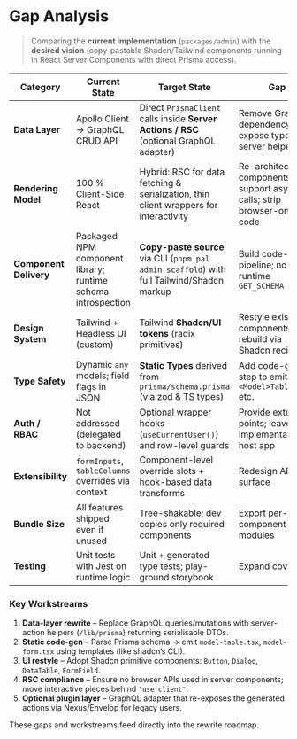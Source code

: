 # Gap Analysis

> Comparing the **current implementation** (`packages/admin`) with the **desired vision** (copy-pastable Shadcn/Tailwind components running in React Server Components with direct Prisma access).

| Category | Current State | Target State | Gap |
|----------|---------------|--------------|-----|
| **Data Layer** | Apollo Client → GraphQL CRUD API | Direct `PrismaClient` calls inside **Server Actions / RSC** (optional GraphQL adapter) | Remove GraphQL dependency; expose typed server helpers |
| **Rendering Model** | 100 % Client-Side React | Hybrid: RSC for data fetching & serialization, thin client wrappers for interactivity | Re-architect components to support async/`use` calls; strip browser-only code |
| **Component Delivery** | Packaged NPM component library; runtime schema introspection | **Copy-paste source** via CLI (`pnpm pal admin scaffold`) with full Tailwind/Shadcn markup | Build code-gen pipeline; no runtime `GET_SCHEMA` |
| **Design System** | Tailwind + Headless UI (custom) | Tailwind **Shadcn/UI tokens** (radix primitives) | Restyle existing components or rebuild via Shadcn recipes |
| **Type Safety** | Dynamic `any` models; field flags in JSON | **Static Types** derived from `prisma/schema.prisma` (via zod & TS types) | Add code-gen step to emit `<Model>TableProps` etc. |
| **Auth / RBAC** | Not addressed (delegated to backend) | Optional wrapper hooks (`useCurrentUser()`) and row-level guards | Provide extension points; leave implementation to host app |
| **Extensibility** | `formInputs`, `tableColumns` overrides via context | Component-level override slots + hook-based data transforms | Redesign API surface |
| **Bundle Size** | All features shipped even if unused | Tree-shakable; dev copies only required components | Export per-component modules |
| **Testing** | Unit tests with Jest on runtime logic | Unit + generated type tests; play-ground storybook | Expand coverage |

### Key Workstreams

1. **Data-layer rewrite** – Replace GraphQL queries/mutations with server-action helpers (`/lib/prisma`) returning serialisable DTOs.
2. **Static code-gen** – Parse Prisma schema → emit `model-table.tsx`, `model-form.tsx` using templates (like shadcn’s CLI).
3. **UI restyle** – Adopt Shadcn primitive components: `Button`, `Dialog`, `DataTable`, `FormField`.
4. **RSC compliance** – Ensure no browser APIs used in server components; move interactive pieces behind `"use client"`.
5. **Optional plugin layer** – GraphQL adapter that re-exposes the generated actions via Nexus/Envelop for legacy users.

These gaps and workstreams feed directly into the rewrite roadmap. 